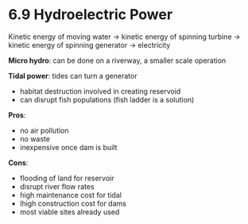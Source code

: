 # 6.9 Hydroelectric Power
Kinetic energy of moving water -> kinetic energy of spinning turbine -> kinetic energy of spinning generator -> electricity

**Micro hydro**: can be done on a riverway, a smaller scale operation

**Tidal power**: tides can turn a generator

- habitat destruction involved in creating reservoid
- can disrupt fish populations (fish ladder is a solution)

**Pros**:
- no air pollution
- no waste
- inexpensive once dam is built

**Cons**:
- flooding of land for reservoir
- disrupt river flow rates
- high maintenance cost for tidal
- lhigh construction cost for dams
- most viable sites already used